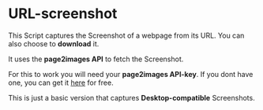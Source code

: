 # URL-screenshot
This Script captures the Screenshot of a webpage from its URL.
You can also choose to **download** it.

It uses the **page2images API** to fetch the Screenshot.

For this to work you will need your **page2images API-key**. 
If you dont have one, you can get it [here](http://www.page2images.com/sign_up) for free.

This is just a basic version that captures **Desktop-compatible** Screenshots.

